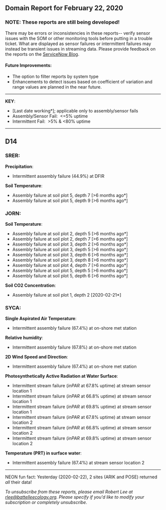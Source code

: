 ## Domain Report for February 22, 2020


### NOTE: These reports are still being developed!
There may be errors or inconsistencies in these reports-- verify sensor issues with the SOM or other monitoring tools before putting in a trouble ticket. What are displayed as sensor failures or intermittent failures may instead be transient issues in streaming data.
Please provide feedback on the reports on the [ServiceNow Blog](https://neon.service-now.com/community?id=community_blog&sys_id=9b4fbe8adbed734017ecf9041d9619be).

#### Future Improvements: 
 - The option to filter reports by system type 
 - Enhancements to detect issues based on coefficient of variation and range values are planned in the near future.

***

**KEY**:

 - [Last date working*]; applicable only to assembly/sensor fails
 - Assembly/Sensor Fail:&nbsp;&nbsp;<=5% uptime
 - Intermittent Fail:&nbsp;&nbsp;>5% & <80% uptime

***
## D14

### SRER:

**Precipitation**:
 - Intermittent assembly failure (44.9%) at DFIR

**Soil Temperature**:
 - Assembly failure at soil plot 5, depth 7 [>6 months ago*]
 - Assembly failure at soil plot 5, depth 9 [>6 months ago*]

### JORN:

**Soil Temperature**:
 - Assembly failure at soil plot 2, depth 5 [>6 months ago*]
 - Assembly failure at soil plot 2, depth 7 [>6 months ago*]
 - Assembly failure at soil plot 3, depth 2 [>6 months ago*]
 - Assembly failure at soil plot 3, depth 5 [>6 months ago*]
 - Assembly failure at soil plot 3, depth 6 [>6 months ago*]
 - Assembly failure at soil plot 3, depth 8 [>6 months ago*]
 - Assembly failure at soil plot 4, depth 7 [>6 months ago*]
 - Assembly failure at soil plot 5, depth 5 [>6 months ago*]
 - Assembly failure at soil plot 5, depth 6 [>6 months ago*]

**Soil CO2 Concentration**:
 - Assembly failure at soil plot 1, depth 2 [2020-02-21*]

### SYCA:

**Single Aspirated Air Temperature**:
 - Intermittent assembly failure (67.4%) at on-shore met station

**Relative humidity**:
 - Intermittent assembly failure (67.8%) at on-shore met station

**2D Wind Speed and Direction**:
 - Intermittent assembly failure (67.4%) at on-shore met station

**Photosynthetically Active Radiation at Water Surface**:
 - Intermittent stream failure (_inPAR_ at 67.8% uptime) at stream sensor location 1
 - Intermittent stream failure (_inPAR_ at 66.8% uptime) at stream sensor location 1
 - Intermittent stream failure (_inPAR_ at 69.8% uptime) at stream sensor location 1
 - Intermittent stream failure (_inPAR_ at 67.8% uptime) at stream sensor location 2
 - Intermittent stream failure (_inPAR_ at 66.8% uptime) at stream sensor location 2
 - Intermittent stream failure (_inPAR_ at 69.8% uptime) at stream sensor location 2

**Temperature (PRT) in surface water**:
 - Intermittent assembly failure (67.4%) at stream sensor location 2

***
NEON fun fact: Yesterday (2020-02-22), 2 sites (ARIK and POSE) returned _all_ their data!

_To unsubscribe from these reports, please email Robert Lee at rlee@battelleecology.org. Please specify if you'd like to modify your subscription or completely unsubscribe._
